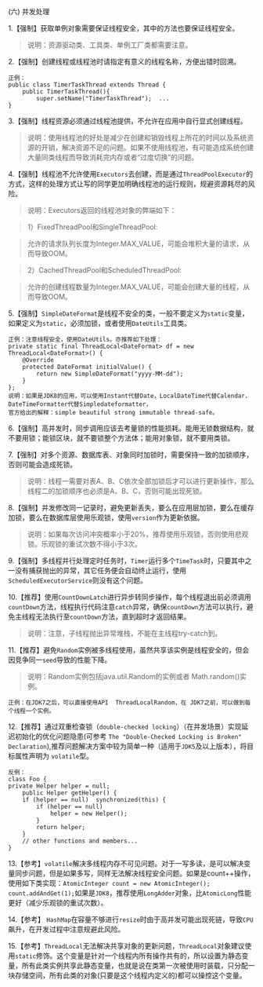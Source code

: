 (六) 并发处理

1.【强制】获取单例对象需要保证线程安全，其中的方法也要保证线程安全。

> 说明：资源驱动类、工具类、单例工厂类都需要注意。

2.【强制】创建线程或线程池时请指定有意义的线程名称，方便出错时回溯。

```
正例：
public class TimerTaskThread extends Thread {
	public TimerTaskThread(){
		super.setName("TimerTaskThread");  ...
}
```

3.【强制】线程资源必须通过线程池提供，不允许在应用中自行显式创建线程。

> 说明：使用线程池的好处是减少在创建和销毁线程上所花的时间以及系统资源的开销，解决资源不足的问题。如果不使用线程池，有可能造成系统创建大量同类线程而导致消耗完内存或者“过度切换”的问题。

4.【强制】线程池不允许使用`Executors`去创建，而是通过`ThreadPoolExecutor`的方式，这样的处理方式让写的同学更加明确线程池的运行规则，规避资源耗尽的风险。

> 说明：Executors返回的线程池对象的弊端如下：

> 1）FixedThreadPool和SingleThreadPool:

> 允许的请求队列长度为Integer.MAX_VALUE，可能会堆积大量的请求，从而导致OOM。

> 2）CachedThreadPool和ScheduledThreadPool:

> 允许的创建线程数量为Integer.MAX_VALUE，可能会创建大量的线程，从而导致OOM。

5.【强制】`SimpleDateFormat`是线程不安全的类，一般不要定义为`static`变量，如果定义为`static`，必须加锁，或者使用`DateUtils`工具类。

```
正例：注意线程安全，使用DateUtils。亦推荐如下处理：
private static final ThreadLocal<DateFormat> df = new ThreadLocal<DateFormat>() {
	@Override
	protected DateFormat initialValue() {
		return new SimpleDateFormat("yyyy-MM-dd");
	}
};
说明：如果是JDK8的应用，可以使用Instant代替Date，LocalDateTime代替Calendar，DateTimeFormatter代替Simpledateformatter，
官方给出的解释：simple beautiful strong immutable thread-safe。
```

6.【强制】高并发时，同步调用应该去考量锁的性能损耗。能用无锁数据结构，就不要用锁；能锁区块，就不要锁整个方法体；能用对象锁，就不要用类锁。

7.【强制】对多个资源、数据库表、对象同时加锁时，需要保持一致的加锁顺序，否则可能会造成死锁。

> 说明：线程一需要对表A、B、C依次全部加锁后才可以进行更新操作，那么线程二的加锁顺序也必须是A、B、C，否则可能出现死锁。

8.【强制】并发修改同一记录时，避免更新丢失，要么在应用层加锁，要么在缓存加锁，要么在数据库层使用乐观锁，使用`version`作为更新依据。

> 说明：如果每次访问冲突概率小于20%，推荐使用乐观锁，否则使用悲观锁。乐观锁的重试次数不得小于3次。

9.【强制】多线程并行处理定时任务时，`Timer`运行多个`TimeTask`时，只要其中之一没有捕获抛出的异常，其它任务便会自动终止运行，使用`ScheduledExecutorService`则没有这个问题。

10.【推荐】使用`CountDownLatch`进行异步转同步操作，每个线程退出前必须调用`countDown`方法，线程执行代码注意`catch`异常，确保`countDown`方法可以执行，避免主线程无法执行至`countDown`方法，直到超时才返回结果。

> 说明：注意，子线程抛出异常堆栈，不能在主线程try-catch到。

11.【推荐】避免`Random`实例被多线程使用，虽然共享该实例是线程安全的，但会因竞争同一`seed`导致的性能下降。

> 说明：Random实例包括java.util.Random的实例或者   Math.random()实例。

```
正例：在JDK7之后，可以直接使用API  ThreadLocalRandom，在 JDK7之前，可以做到每个线程一个实例。
```

12.【推荐】通过双重检查锁（`double-checked locking`）（在并发场景）实现延迟初始化的优化问题隐患(可参考 `The "Double-Checked Locking is Broken" Declaration`),推荐问题解决方案中较为简单一种（适用于`JDK5`及以上版本），将目标属性声明为  `volatile`型。

```
反例：
class Foo {
private Helper helper = null;
	public Helper getHelper() {
	if (helper == null)  synchronized(this) {
		if (helper == null)
			helper = new Helper();
		}
		return helper;
	}
	// other functions and members...
}
```

13.【参考】`volatile`解决多线程内存不可见问题。对于一写多读，是可以解决变量同步问题，但是如果多写，同样无法解决线程安全问题。如果是count++操作，使用如下类实现：`AtomicInteger count = new AtomicInteger(); count.addAndGet(1);`如果是`JDK8`，推荐使用`LongAdder`对象，比`AtomicLong`性能更好（减少乐观锁的重试次数）。

14.【参考】 `HashMap`在容量不够进行`resize`时由于高并发可能出现死链，导致`CPU`飙升，在开发过程中注意规避此风险。

15.【参考】`ThreadLocal`无法解决共享对象的更新问题，`ThreadLocal`对象建议使用`static`修饰。这个变量是针对一个线程内所有操作共有的，所以设置为静态变量，所有此类实例共享此静态变量，也就是说在类第一次被使用时装载，只分配一块存储空间，所有此类的对象(只要是这个线程内定义的)都可以操控这个变量。